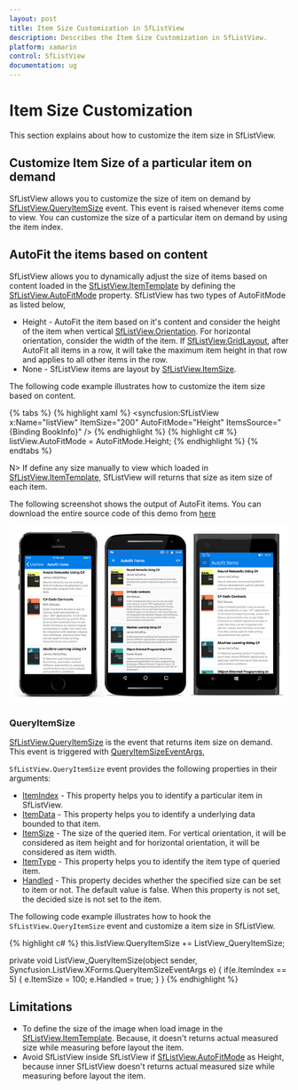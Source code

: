 ```yaml
---
layout: post
title: Item Size Customization in SfListView
description: Describes the Item Size Customization in SfListView.
platform: xamarin
control: SfListView
documentation: ug
---
```


# Item Size Customization

This section explains about how to customize the item size in SfListView.

## Customize Item Size of a particular item on demand

SfListView allows you to customize the size of item on demand by [SfListView.QueryItemSize](https://help.syncfusion.com/cr/cref_files/xamarin/sflistview/Syncfusion.SfListView.XForms~Syncfusion.ListView.XForms.SfListView~QueryItemSize_EV.html) event. This event is raised whenever items come to view. You can customize the size of a particular item on demand by using the item index.

## AutoFit the items based on content

SfListView allows you to dynamically adjust the size of items based on content loaded in the [SfListView.ItemTemplate](https://help.syncfusion.com/cr/cref_files/xamarin/sflistview/Syncfusion.SfListView.XForms~Syncfusion.ListView.XForms.SfListView~ItemTemplate.html) by defining the [SfListView.AutoFitMode](https://help.syncfusion.com/cr/cref_files/xamarin/sflistview/Syncfusion.SfListView.XForms~Syncfusion.ListView.XForms.SfListView~AutoFitMode.html) property. SfListView has two types of AutoFitMode as listed below,

* Height - AutoFit the item based on it's content and consider the height of the item when vertical [SfListView.Orientation](https://help.syncfusion.com/cr/cref_files/xamarin/sflistview/Syncfusion.SfListView.XForms~Syncfusion.ListView.XForms.SfListView~Orientation.html). For horizontal orientation, consider the width of the item. If [SfListView.GridLayout](https://help.syncfusion.com/cr/cref_files/xamarin/sflistview/Syncfusion.SfListView.XForms~Syncfusion.ListView.XForms.GridLayout.html), after AutoFit all items in a row, it will take the maximum item height in that row and applies to all other items in the row.
* None - SfListView items are layout by [SfListView.ItemSize](https://help.syncfusion.com/cr/cref_files/xamarin/sflistview/Syncfusion.SfListView.XForms~Syncfusion.ListView.XForms.SfListView~ItemSize.html).

The following code example illustrates how to customize the item size based on content.

{% tabs %}
{% highlight xaml %}
<syncfusion:SfListView x:Name="listView" 
                     ItemSize="200"
                     AutoFitMode="Height"
                     ItemsSource="{Binding BookInfo}" />
{% endhighlight %}
{% highlight c# %}
listView.AutoFitMode = AutoFitMode.Height; 
{% endhighlight %}
{% endtabs %}

N> If define any size manually to view which loaded in [SfListView.ItemTemplate](https://help.syncfusion.com/cr/cref_files/xamarin/sflistview/Syncfusion.SfListView.XForms~Syncfusion.ListView.XForms.SfListView~ItemTemplate.html), SfListView will returns that size as item size of each item. 

The following screenshot shows the output of AutoFit items. You can download the entire source code of this demo from [here](http://www.syncfusion.com/downloads/support/directtrac/general/ze/Listview_AutoFit336794972)

![](SfListView_images/AutofitItems.png)

### QueryItemSize

[SfListView.QueryItemSize](https://help.syncfusion.com/cr/cref_files/xamarin/sflistview/Syncfusion.SfListView.XForms~Syncfusion.ListView.XForms.SfListView~QueryItemSize_EV.html) is the event that returns item size on demand. This event is triggered with [QueryItemSizeEventArgs](https://help.syncfusion.com/cr/cref_files/xamarin/sflistview/Syncfusion.SfListView.XForms~Syncfusion.ListView.XForms.QueryItemSizeEventArgs.html),

`SfListView.QueryItemSize` event provides the following properties in their arguments:

* [ItemIndex](https://help.syncfusion.com/cr/cref_files/xamarin/sflistview/Syncfusion.SfListView.XForms~Syncfusion.ListView.XForms.QueryItemSizeEventArgs~ItemIndex.html) - This property helps you to identify a particular item in SfListView. 
* [ItemData](https://help.syncfusion.com/cr/cref_files/xamarin/sflistview/Syncfusion.SfListView.XForms~Syncfusion.ListView.XForms.QueryItemSizeEventArgs~ItemData.html) - This property helps you to identify a underlying data bounded to that item.
* [ItemSize](https://help.syncfusion.com/cr/cref_files/xamarin/sflistview/Syncfusion.SfListView.XForms~Syncfusion.ListView.XForms.QueryItemSizeEventArgs~ItemSize.html) - The size of the queried item. For vertical orientation, it will be considered as item height and for horizontal orientation, it will be considered as item width.
* [ItemType](https://help.syncfusion.com/cr/cref_files/xamarin/sflistview/Syncfusion.SfListView.XForms~Syncfusion.ListView.XForms.QueryItemSizeEventArgs~ItemType.html) - This property helps you to identify the item type of queried item.
* [Handled](https://help.syncfusion.com/cr/cref_files/xamarin/sflistview/Syncfusion.SfListView.XForms~Syncfusion.ListView.XForms.QueryItemSizeEventArgs~Handled.html) - This property decides whether the specified size can be set to item or not. The default value is false. When this property is not set, the decided size is not set to the item.

The following code example illustrates how to hook the `SfListView.QueryItemSize` event and customize a item size in SfListView.

{% highlight c# %}
this.listView.QueryItemSize += ListView_QueryItemSize;

private void ListView_QueryItemSize(object sender, Syncfusion.ListView.XForms.QueryItemSizeEventArgs e)
{
    if(e.ItemIndex == 5)
    {
        e.ItemSize = 100;
        e.Handled = true;
    }
}
{% endhighlight %}

## Limitations

* To define the size of the image when load image in the [SfListView.ItemTemplate](https://help.syncfusion.com/cr/cref_files/xamarin/sflistview/Syncfusion.SfListView.XForms~Syncfusion.ListView.XForms.SfListView~ItemTemplate.html). Because, it doesn't returns actual measured size while measuring before layout the item.
* Avoid SfListView inside SfListView if [SfListView.AutoFitMode](https://help.syncfusion.com/cr/cref_files/xamarin/sflistview/Syncfusion.SfListView.XForms~Syncfusion.ListView.XForms.SfListView~AutoFitMode.html) as Height, because inner SfListView doesn't returns actual measured size while measuring before layout the item.